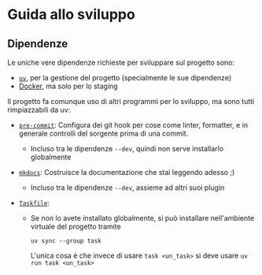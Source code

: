 # Guida allo sviluppo

## Dipendenze

Le uniche vere dipendenze richieste per sviluppare sul progetto sono:

-  [`uv`](https://docs.astral.sh/uv/), per la gestione del progetto (specialmente le sue dipendenze)
-  [Docker](https://www.docker.com/), ma solo per lo staging

Il progetto fa comunque uso di altri programmi per lo sviluppo, ma sono tutti rimpiazzabili da uv:

- [`pre-commit`](https://pre-commit.com/): Configura dei git hook per cose come linter, formatter, e in generale controlli del sorgente prima di una commit.
    - Incluso tra le dipendenze `--dev`, quindi non serve installarlo globalmente

- [`mkdocs`](https://www.mkdocs.org/): Costruisce la documentazione che stai leggendo adesso ;)
    - Incluso tra le dipendenze `--dev`, assieme ad altri suoi plugin

- [`Taskfile`](https://taskfile.dev/):
    - Se non lo avete installato globalmente, si può installare nell'ambiente virtuale del progetto tramite

        ```
        uv sync --group task
        ```

        L'unica cosa è che invece di usare `task <un_task>` si deve usare `uv run task <un_task>`
